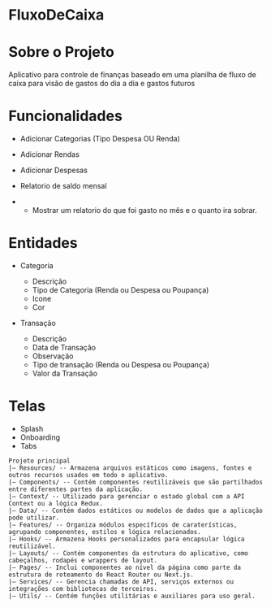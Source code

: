 # FluxoDeCaixa
 
# Sobre o Projeto
Aplicativo para controle de finanças baseado em uma planilha de fluxo de caixa para visão de gastos do dia a dia e gastos futuros


# Funcionalidades
- Adicionar Categorias (Tipo Despesa OU Renda)
- Adicionar Rendas 
- Adicionar Despesas

- Relatorio de saldo mensal
- - Mostrar um relatorio do que foi gasto no mês e o quanto ira sobrar.



# Entidades
- Categoria
    - Descrição
    - Tipo de Categoria (Renda ou Despesa ou Poupança)
    - Icone
    - Cor

- Transação
    - Descrição
    - Data de Transação
    - Observação
    - Tipo de transação (Renda ou Despesa ou Poupança)
    - Valor da Transação


# Telas
- Splash
- Onboarding
- Tabs



``` text
Projeto principal
|— Resources/ -- Armazena arquivos estáticos como imagens, fontes e outros recursos usados em todo o aplicativo.
|— Components/ -- Contém componentes reutilizáveis que são partilhados entre diferentes partes da aplicação.
|— Context/ -- Utilizado para gerenciar o estado global com a API Context ou a lógica Redux.
|— Data/ -- Contém dados estáticos ou modelos de dados que a aplicação pode utilizar.
|— Features/ -- Organiza módulos específicos de caraterísticas, agrupando componentes, estilos e lógica relacionados.
|— Hooks/ -- Armazena Hooks personalizados para encapsular lógica reutilizável.
|— Layouts/ -- Contém componentes da estrutura do aplicativo, como cabeçalhos, rodapés e wrappers de layout.
|— Pages/ -- Inclui componentes ao nível da página como parte da estrutura de roteamento do React Router ou Next.js.
|— Services/ -- Gerencia chamadas de API, serviços externos ou integrações com bibliotecas de terceiros.
|— Utils/ -- Contém funções utilitárias e auxiliares para uso geral.

``` 
